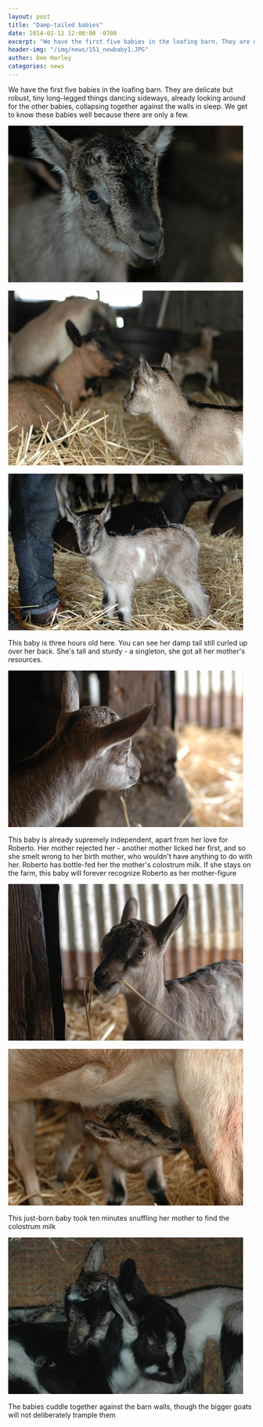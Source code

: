 ```yaml
---
layout: post
title: "Damp-tailed babies"
date: 2014-02-12 12:00:00 -0700
excerpt: "We have the first five babies in the loafing barn. They are delicate but robust, tiny long-legged things ..."
header-img: "/img/news/151_newbaby1.JPG"
author: Dee Harley
categories: news
---
```

We have the first five babies in the loafing barn. They are delicate
but robust, tiny long-legged things dancing sideways, already looking
around for the other babies, collapsing together against the walls in
sleep. We get to know these babies well because there are only a few.

![image](/img/news/151_newbaby1.JPG)

![image](/img/news/151_newbaby2.JPG)

![image](/img/news/151_newbaby3.JPG)

This baby is three hours old here. You can see her damp tail still
curled up over her back. She's tall and sturdy - a singleton, she got
all her mother's resources.

![image](/img/news/151_newbaby4.JPG)

This baby is already supremely independent, apart from her love for
Roberto. Her mother rejected her - another mother licked her first,
and so she smelt wrong to her birth mother, who wouldn't have anything
to do with her. Roberto has bottle-fed her the mother's colostrum
milk. If she stays on the farm, this baby will forever recognize
Roberto as her mother-figure

![image](/img/news/151_newbaby5.JPG)

![image](/img/news/151_newbaby6.JPG)

This just-born baby took ten minutes snuffling her mother to find the
colostrum milk

![image](/img/news/151_newbaby7.JPG)

The babies cuddle together against the barn walls, though the bigger
goats will not deliberately trample them


